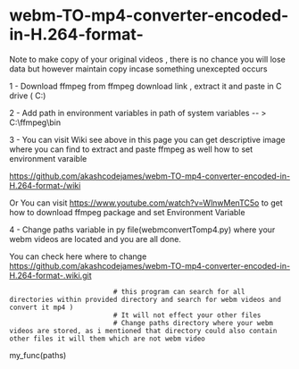 # webm-TO-mp4-converter-encoded-in-H.264-format-



  Note to make copy of your original videos , there is no chance you will lose data but however maintain copy incase something unexcepted occurs

1 -  Download ffmpeg from ffmpeg download link , extract it and paste in C drive ( C:\)


2 -  Add path in environment variables in path of system variables     -- >    C:\ffmpeg\bin



3 -  You can visit Wiki see above in this page you can get descriptive image where you can find to extract and paste ffmpeg as well how to set environment varaible

https://github.com/akashcodejames/webm-TO-mp4-converter-encoded-in-H.264-format-/wiki
         
Or You can visit https://www.youtube.com/watch?v=WlnwMenTC5o to get how to download ffmpeg package and set Environment Variable 




4 - Change paths variable in py file(webmconvertTomp4.py) where your webm videos are located and you are all done.

You can check here where to change   https://github.com/akashcodejames/webm-TO-mp4-converter-encoded-in-H.264-format-.wiki.git

                              # this program can search for all directories within provided directory and search for webm videos and convert it mp4 )
                              # It will not effect your other files
                              # Change paths directory where your webm videos are stored, as i mentioned that directory could also contain other files it will them which are not webm video
my_func(paths)
 
    
    
   
